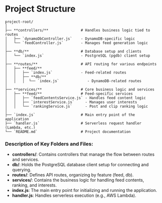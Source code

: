 # Project Structure

```
project-root/
│
├── **controllers/**               # Handles business logic tied to routes
│   ├── `dynamoDbController.js`    - DynamoDB-specific logic
│   └── `feedController.js`        - Manages feed generation logic
│
├── **db/**                        # Database setup and clients
│   └── `index.js`                 - PostgreSQL (pgdb) client setup
│
├── **routes/**                    # API routing for various endpoints
│   ├── **feed/**
│   │   ├── `index.js`             - Feed-related routes
│   │   ├── **db/**
│   │   │  └── `index.js`             - DynamoDB-related routes
│
├── **services/**                  # Core business logic and services
│   ├── **feed/**                  # Feed-specific services
│   │   ├── `feedContentsService.js` - Handles feed content logic
│   │   ├── `interestService.js`     - Manages user interests
│   │   └── `rankingService.js`      - Post and clip ranking logic
│
├── `index.js`                     # Main entry point of the application
├── `handler.js`                   # Serverless request handler (Lambda, etc.)
└── `README.md`                    # Project documentation
```

### Description of Key Folders and Files:

- **controllers/**: Contains controllers that manage the flow between routes and services.
- **db/**: Holds the PostgreSQL database client setup for connecting and querying.
- **routes/**: Defines API routes, organizing by feature (feed, db).
- **services/**: Contains the business logic for handling feed contents, ranking, and interests.
- **index.js**: The main entry point for initializing and running the application.
- **handler.js**: Handles serverless execution (e.g., AWS Lambda).

